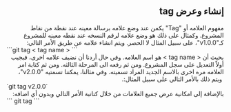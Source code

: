 ## <div dir=rtl>  إنشاء وعرض tag </div>


<div dir=rtl>
مفهوم العلامه أو "Tag"  يكمن عند وضع علامه برسالة معينه عند نقطة من نقاط المشروع. وكمثال على ذلك هو وضع علامه لرقم النسخه عند نقطه معينه للمشروع كـ"v1.0.0"، على سبيل المثال لا الحصر. ويتم انشاء علامه عن طريق الأمر التالي:<br/>
</div>
```git tag < tag name > ```
<div dir=rtl>
بحيث أن < tag name > هو اسم العلامه. وفي حال أردنا أن نضيف علامه اخرى، فبجيب أولاً التعديل على سجل المشروع. ومن ثم رفعه الى المرحلة الثالثه. ومن ثم كتابة امر العلامه مره اخرى بالاسم الجديد المراد تسميته. وفي مثالنا، يمكننا تسمتيه "v2.0.0"،  ويتم ذلك بالأمر التالي على سبيل المثال:.
</div>
`git tag v2.0.0`

<div dir=rtl>
بالإضافة إلى امكانية عرض جميع العلامات من خلال كتاتبة الأمر التالي وبدون أي اضافه:
</div>
```
git tag
```

